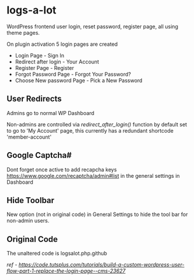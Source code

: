 # logs-a-lot
WordPress frontend user login, reset password, register page, all using theme pages.

On plugin activation 5 login pages are created

* Login Page - Sign In
* Redirect after login - Your Account
* Register Page - Register
* Forgot Password Page - Forgot Your Password?
* Choose New password Page - Pick a New Password


## User Redirects
Admins go to normal WP Dashboard

Non-admins are controlled via _redirect_after_login()_ function by default set to go to 'My Account' page, this currently has a redundant shortcode 'member-account'

## Google Captcha#
Dont forget once active to add recapcha keys https://www.google.com/recaptcha/admin#list in the general settings in Dashboard

## Hide Toolbar
New option (not in original code) in General Settings to hide the tool bar for non-admin users.

## Original Code
The unaltered code is logsalot.php.github



_ref - https://code.tutsplus.com/tutorials/build-a-custom-wordpress-user-flow-part-1-replace-the-login-page--cms-23627_
